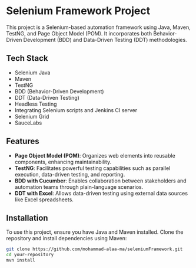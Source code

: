 # Selenium Framework Project

This project is a Selenium-based automation framework using Java, Maven, TestNG, and Page Object Model (POM). It incorporates both Behavior-Driven Development (BDD) and Data-Driven Testing (DDT) methodologies.

## Tech Stack

- Selenium Java
- Maven
- TestNG
- BDD (Behavior-Driven Development)
- DDT (Data-Driven Testing)
- Headless Testing
- Integrating Selenium scripts and Jenkins CI server
- Selenium Grid
- SauceLabs

## Features

- **Page Object Model (POM)**: Organizes web elements into reusable components, enhancing maintainability.
- **TestNG**: Facilitates powerful testing capabilities such as parallel execution, data-driven testing, and reporting.
- **BDD with Cucumber**: Enables collaboration between stakeholders and automation teams through plain-language scenarios.
- **DDT with Excel**: Allows data-driven testing using external data sources like Excel spreadsheets.

## Installation

To use this project, ensure you have Java and Maven installed. Clone the repository and install dependencies using Maven:

```bash
git clone https://github.com/mohammad-alaa-ma/seleniumFramework.git
cd your-repository
mvn install
